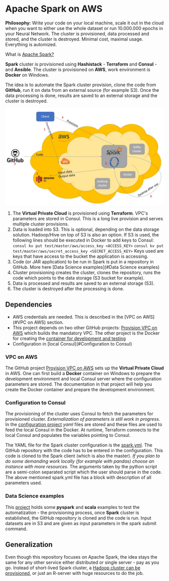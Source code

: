 # Apache Spark on AWS

**Philosophy:** Write your code on your local machine, scale it out in the cloud when you want to either use the whole dataset or run 10.000.000 epochs in your Neural Network. 
The cluster is provisioned, data processed and stored, and the cluster is destroyed. Minimal cost, maximal usage. Everything is automized.

What is [Apache Spark?](https://spark.apache.org/)

**Spark** cluster is provisioned using **Hashistack** - **Terraform** and **Consul** - and **Ansible**. The cluster is provisioned on **AWS**, work environment is **Docker** on Windows.

The idea is to automate the Spark cluster provision, clone the code from **GitHub**, run it on data from an external source (for example S3). Once the data processing is done, results are saved to an external storage and the cluster is destroyed.

![alt text](https://github.com/markokole/iac-aws-spark/blob/master/files/iac.JPG "Infrastructure as Code")

1. The **Virtual Private Cloud** is provisioned using **Terraform**. VPC's parameters are stored in Consul. This is a long live provision and serves multiple cluster provisions.
2. Data is loaded into S3. This is optional, depending on the data storage solution. Hadoop/Hive on top of S3 is also an option.
If S3 is used, the following lines should be executed in Docker to add keys to Consul:
`consul kv put test/master/aws/access_key <ACCESS_KEY>`
`consul kv put test/master/aws/secret_access_key <SECRET_ACCESS_KEY>`
Keys used are keys that have access to the bucket the application is accessing.
3. Code (or JAR application) to be run in Spark is put in a repository in GitHub. More here [Data Science examples](#Data Science examples)
4. Cluster provisioning creates the cluster, clones the repository, runs the code which points to the data storage (S3 bucket for example).
5. Data is processed and results are saved to an external storage (S3).
6. The cluster is destroyed after the processing is done.

## Dependencies

- AWS credentials are needed. This is described in the [VPC on AWS](#VPC on AWS) section.
- This project depends on two other GitHub projects: [Provision VPC on AWS](https://github.com/markokole/iac-aws-vpc) which builds the mandatory VPC. The other project is the Docker for creating the [container for development and testing](https://github.com/markokole/docker-on-wins-hashistack)
- Configuration in [local Consul](#Configuration to Consul)

### VPC on AWS

The GitHub project [Provision VPC on AWS](https://github.com/markokole/iac-aws-vpc) sets up the **Virtual Private Cloud** in AWS. One can first build a **Docker** container on Windows to prepare the development environment and local Consul server where the configuration parameters are stored.
The documentation in that project will help you create the Docker container and prepare the development environment.

### Configuration to Consul

The provisioning of the cluster uses Consul to fetch the parameters for provisioned cluster. *Externalization of parameters is still work in progress*. In the [configuration project](https://github.com/markokole/iac-consul-config) *yaml* files are stored and these files are used to feed the local Consul in the Docker. At runtime, Terraform connects to the local Consul and populates the variables pointing to Consul.

The YAML file for the Spark cluster configuration is the [spark.yml](https://github.com/markokole/iac-consul-config/blob/master/spark.yml).
The GitHub repository with the code has to be entered in the configuration. This code is cloned to the Spark client (which is also the master). *If you plan to do some demanding work locally (for example with pandas) choose an instance with more resources.*
The arguments taken by the python script are a semi-colon separated script which the user should parse in the code.
The above mentioned spark.yml file has a block with description of all parameters used.

### Data Science examples

This [project](https://github.com/markokole/ds-code-for-ias) holds some **pyspark** and **scala** examples to test the automatization - the provisioning process, once **Spark** cluster is established, the GitHub repository is cloned and the code is run. Input datasets are in S3 and are given as input parameters in the spark submit command.

## Generalization

Even though this repository focuses on Apache Spark, the idea stays the same for any other service either distributed or single server - pay as you go. Instead of short-lived Spark cluster, a [Hadoop cluster can be provisioned](https://github.com/markokole/iac-aws-hadoop), or just an R-server with huge resources to do the job.
